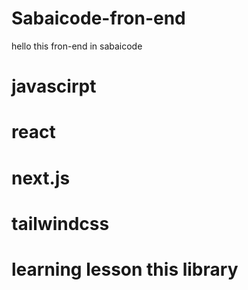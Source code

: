 # Sabaicode-fron-end

hello this fron-end in sabaicode 
# javascirpt
# react
# next.js
# tailwindcss
# learning lesson this library
